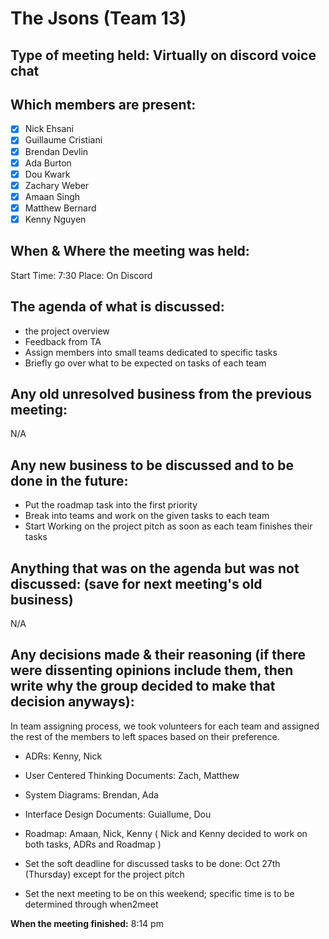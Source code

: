 # The Jsons (Team 13)

## Type of meeting held: Virtually on discord voice chat

## Which members are present:
- [x] Nick Ehsani
- [x] Guillaume Cristiani
- [x] Brendan Devlin
- [x] Ada Burton
- [x] Dou Kwark
- [x] Zachary Weber
- [x] Amaan Singh
- [x] Matthew Bernard
- [x] Kenny Nguyen

## When & Where the meeting was held:  
Start Time: 7:30 Place: On Discord

## The agenda of what is discussed:  
- the project overview
- Feedback from TA
- Assign members into small teams dedicated to specific tasks
- Briefly go over what to be expected on tasks of each team

## Any old unresolved business from the previous meeting:  
N/A

## Any new business to be discussed and to be done in the future:  
- Put the roadmap task into the first priority
- Break into teams and work on the given tasks to each team
- Start Working on the project pitch as soon as each team finishes their tasks

## Anything that was on the agenda but was not discussed: (save for next meeting's old business)  
N/A

## Any decisions made & their reasoning (if there were dissenting opinions include them, then write why the group decided to make that decision anyways):  
 In team assigning process, we took volunteers for each team and assigned the rest of the members to left spaces based on their preference.
  - ADRs: Kenny, Nick 
  - User Centered Thinking Documents: Zach, Matthew
  - System Diagrams: Brendan, Ada
  - Interface Design Documents: Guiallume, Dou 
  - Roadmap: Amaan, Nick, Kenny ( Nick and Kenny decided to work on both tasks, ADRs and Roadmap )


  - Set the soft deadline for discussed tasks to be done: Oct 27th (Thursday) except for the project pitch
  - Set the next meeting to be on this weekend; specific time is to be determined through when2meet

**When the meeting finished:** 8:14 pm
